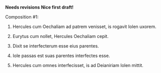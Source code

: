 **Needs revisions**
**Nice first draft!**

Composition #1:

1. Hercules cum Oechaliam ad patrem venisset, is rogavit Iolen uxorem.

2. Eurytus cum nollet, Hercules Oechaliam cepit. 

3. Dixit se interfecterum esse eius parentes. 

4. Iole passas est suas parentes interfectes esse. 

5. Hercules cum omnes interfecisset, is ad Deianiriam Iolen mittit. 


